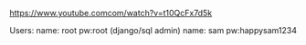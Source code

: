 https://www.youtube.comcom/watch?v=t10QcFx7d5k

Users:
name: root pw:root (django/sql admin)
name: sam pw:happysam1234